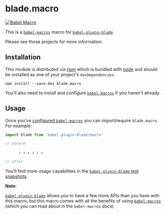 # blade.macro

[![Babel Macro](https://img.shields.io/badge/babel--macro-%F0%9F%8E%A3-f5da55.svg?style=flat-square)](https://github.com/kentcdodds/babel-macros)

This is a [`babel-macros`][babel-macros] macro for
[`babel-plugin-blade`][babel-plugin-blade].

Please see those projects for more information.

## Installation

This module is distributed via [npm][npm] which is bundled with [node][node] and
should be installed as one of your project's `devDependencies`:

```
npm install --save-dev blade.macro
```

You'll also need to install and configure [`babel-macros`][babel-macros] if you
haven't already.

## Usage

Once you've [configured `babel-macros`](https://github.com/kentcdodds/babel-macros/blob/master/other/docs/user.md)
you can import/require `blade.macro`. For example:

```js
import blade from 'babel-plugin-blade/macro'

// before

      ↓ ↓ ↓ ↓ ↓ ↓

// after
```

You'll find more usage capabilities in the
[`babel-plugin-blade` test snapshots][snapshots].

**Note**:

[`babel-plugin-blade`][babel-plugin-blade] allows you to have a few more APIs
than you have with this macro, but this macro comes with all the benefits of using
[`babel-macros`][babel-macros] (which you can read about in the `babel-macros` docs).

[npm]: https://www.npmjs.com/
[node]: https://nodejs.org
[babel-macros]: https://github.com/kentcdodds/babel-macros
[babel-plugin-blade]: https://github.com/kentcdodds/babel-plugin-blade
[snapshots]: https://github.com/kentcdodds/babel-plugin-blade/blob/master/src/__tests__/__snapshots__/macro.js.snap

